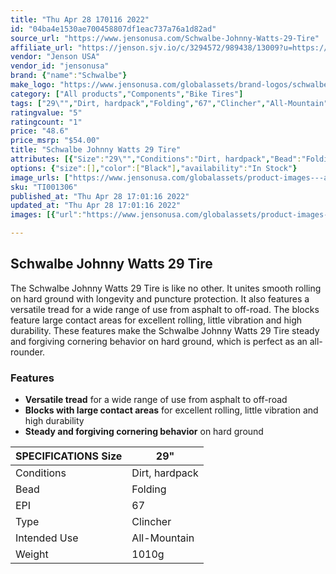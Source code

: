 ```yaml
---
title: "Thu Apr 28 170116 2022"
id: "04ba4e1530ae700458807df1eac737a76a1d82ad"
source_url: "https://www.jensonusa.com/Schwalbe-Johnny-Watts-29-Tire"
affiliate_url: "https://jenson.sjv.io/c/3294572/989438/13009?u=https://www.jensonusa.com/Schwalbe-Johnny-Watts-29-Tire"
vendor: "Jenson USA"
vendor_id: "jensonusa"
brand: {"name":"Schwalbe"}
make_logo: "https://www.jensonusa.com/globalassets/brand-logos/schwalbe.jpg"
category: ["All products","Components","Bike Tires"]
tags: ["29\"","Dirt, hardpack","Folding","67","Clincher","All-Mountain","1010g"]
ratingvalue: "5"
ratingcount: "1"
price: "48.6"
price_msrp: "$54.00"
title: "Schwalbe Johnny Watts 29 Tire"
attributes: [{"Size":"29\"","Conditions":"Dirt, hardpack","Bead":"Folding","EPI":"67","Type":"Clincher","Intended Use":"All-Mountain","Weight":"1010g"}]
options: {"size":[],"color":["Black"],"availability":"In Stock"}
image_urls: ["https://www.jensonusa.com/globalassets/product-images---all-assets/schwalbe/ti001306-2.6-addix-ref.jpg","https://www.jensonusa.com/globalassets/product-images---all-assets/schwalbe/ti001306_1-black.jpg"]
sku: "TI001306"
published_at: "Thu Apr 28 17:01:16 2022"
updated_at: "Thu Apr 28 17:01:16 2022"
images: [{"url":"https://www.jensonusa.com/globalassets/product-images---all-assets/schwalbe/ti001306-2.6-addix-ref.jpg","path":"full/d2e49e10e10a40a7c9054e32d055b4fb3c54d091.jpg","checksum":"f4d22d61a7f1f57a9d462eed4d0d26a1","status":"downloaded"},{"url":"https://www.jensonusa.com/globalassets/product-images---all-assets/schwalbe/ti001306_1-black.jpg","path":"full/968424ec06da1322de8a419501c34e64586d1285.jpg","checksum":"8d1813910e97ae462cd5ba98734efab0","status":"downloaded"}]

---
```

## Schwalbe Johnny Watts 29 Tire

The Schwalbe Johnny Watts 29 Tire is like no other. It unites smooth rolling
on hard ground with longevity and puncture protection. It also features a
versatile tread for a wide range of use from asphalt to off-road. The blocks
feature large contact areas for excellent rolling, little vibration and high
durability. These features make the Schwalbe Johnny Watts 29 Tire steady and
forgiving cornering behavior on hard ground, which is perfect as an all-
rounder.

### Features

  * **Versatile tread** for a wide range of use from asphalt to off-road
  * **Blocks with large contact areas** for excellent rolling, little vibration and high durability
  * **Steady and forgiving cornering behavior** on hard ground

SPECIFICATIONS Size | 29"  
---|---  
Conditions | Dirt, hardpack  
Bead | Folding  
EPI | 67  
Type | Clincher  
Intended Use | All-Mountain  
Weight | 1010g

